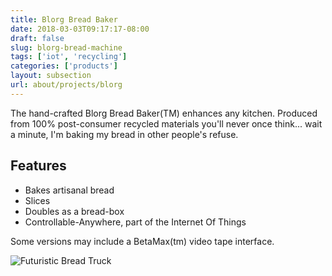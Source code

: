 ```yaml
---
title: Blorg Bread Baker
date: 2018-03-03T09:17:17-08:00
draft: false
slug: blorg-bread-machine
tags: ['iot', 'recycling']
categories: ['products']
layout: subsection
url: about/projects/blorg
---
```


The hand-crafted Blorg Bread Baker(TM) enhances any kitchen. Produced from 100% post-consumer recycled materials you'll never once think... wait a minute, I'm baking my bread in other people's refuse.

## Features

* Bakes artisanal bread
* Slices
* Doubles as a bread-box
* Controllable-Anywhere, part of the Internet Of Things

Some versions may include a BetaMax(tm) video tape interface.

![Futuristic Bread Truck](project/futuristic-bread-truck.jpg)
